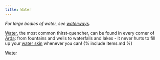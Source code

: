```yaml
---
title: Water
---
```


*For large bodies of water, see [waterways](waterways "wikilink").*

[Water](Water "wikilink"), the most common thirst-quencher, can be found
in every corner of [Arda](Arda "wikilink"): from fountains and wells to
waterfalls and lakes - it never hurts to fill up your [water
skin](water_skin "wikilink") whenever you can!
{% include Items.md %}

[Water](Category:_Consumables "wikilink")